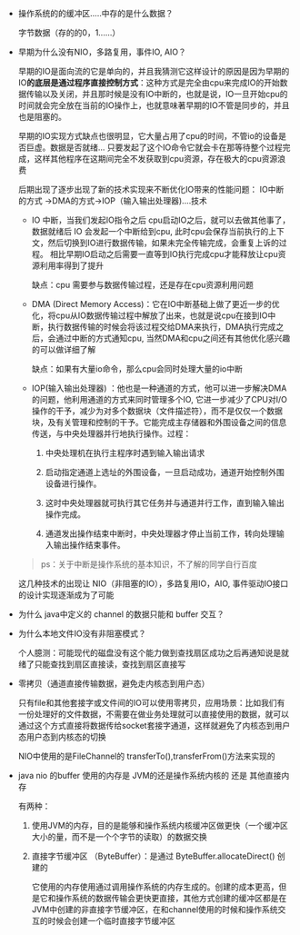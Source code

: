 * 操作系统的的缓冲区.....中存的是什么数据？

  字节数据（存的的0，1......）

* 早期为什么没有NIO，多路复用，事件IO, AIO？

  早期的IO是面向流的它是单向的，并且我猜测它这样设计的原因是因为早期的IO**的底层是通过程序直接控制方式**：这种方式是完全由cpu来完成IO的开始数据传输以及关闭，并且那时候是没有IO中断的，也就是说，IO一旦开始cpu的时间就会完全放在当前的IO操作上，也就意味著早期的IO不管是同步的，并且也是阻塞的。

  早期的IO实现方式缺点也很明显，它大量占用了cpu的时间，不管io的设备是否巨虚。数据是否就绪... 只要发起了这个IO命令它就会卡在那等待整个过程完成，这样其他程序在这期间完全不发获取到cpu资源，存在极大的cpu资源浪费

  后期出现了逐步出现了新的技术实现来不断优化IO带来的性能问题： IO中断的方式 ->DMA的方式->IOP（输入输出处理器)....技术

  * IO 中断，当我们发起IO指令之后 cpu启动IO之后，就可以去做其他事了，数据就绪后 IO 会发起一个中断给到cpu, 此时cpu会保存当前执行的上下文，然后切换到IO进行数据传输，如果未完全传输完成，会重复上诉的过程。 相比早期IO启动之后需要一直等到IO执行完成cpu才能释放让cpu资源利用率得到了提升

    缺点：cpu 需要参与数据传输过程，还是存在cpu资源利用问题

  * DMA (Direct Memory Access)：它在IO中断基础上做了更近一步的优化，将cpu从IO数据传输过程中解放了出来，也就是说cpu在接到IO中断，执行数据传输的时候会将该过程交给DMA来执行，DMA执行完成之后，会通过中断的方式通知cpu, 当然DMA和cpu之间还有其他优化感兴趣的可以做详细了解

    缺点：如果有大量io命令，那么cpu会同时处理大量的io中断

  * IOP(输入输出处理器) ：他也是一种通道的方式，他可以进一步解决DMA的问题，他利用通道的方式来同时管理多个IO, 它进一步减少了CPU对I/O操作的干予，减少为对多个数据块（文件描述符），而不是仅仅一个数据块，及有关管理和控制的干予。它能完成主存储器和外围设备之间的信息传送，与中央处理器并行地执行操作。过程：

    1. 中央处理机在执行主程序时遇到输入输出请求

    2. 启动指定通道上选址的外围设备，一旦启动成功，通道开始控制外围设备进行操作。
    3. 这时中央处理器就可执行其它任务并与通道并行工作，直到输入输出操作完成。
    4. 通道发出操作结束中断时，中央处理器才停止当前工作，转向处理输入输出操作结束事件。

  > ps：关于中断是操作系统的基本知识，不了解的同学自行百度

  这几种技术的出现让 NIO（非阻塞的IO），多路复用IO，AIO, 事件驱动IO接口的设计实现逐渐成为了可能

* 为什么 java中定义的 channel 的数据只能和 buffer 交互？


* 为什么本地文件IO没有非阻塞模式？

  个人臆测：可能现代的磁盘没有这个能力做到查找扇区成功之后再通知说是就绪了只能查找到扇区直接读，查找到扇区直接写

* 零拷贝（通道直接传输数据，避免走内核态到用户态）

  只有file和其他套接字或文件间的IO可以使用零拷贝，应用场景：比如我们有一份处理好的文件数据，不需要在做业务处理就可以直接使用的数据，就可以通过这个方式直接将数据传给socket套接字通道，这样就避免了内核态到用户态用户态到内核态的切换

  NIO中使用的是FileChannel的 transferTo(),transferFrom()方法来实现的

* java nio 的buffer 使用的内存是 JVM的还是操作系统内核的 还是 其他直接内存

  有两种：

  1. 使用JVM的内存，目的是能够和操作系统内核缓冲区做更快（一个缓冲区大小的量，而不是一个个字节的读取）的数据交换

  2. 直接字节缓冲区 （ByteBuffer）：是通过 ByteBuffer.allocateDirect() 创建的

     它使用的内存使用通过调用操作系统的内存生成的。创建的成本更高，但是它和操作系统的数据传输会更快更直接，其他方式创建的缓冲区都是在JVM中创建的非直接字节缓冲区，在和channel使用的时候和操作系统交互的时候会创建一个临时直接字节缓冲区

